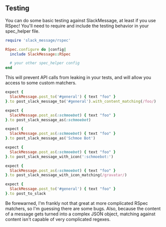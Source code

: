 ## Testing

You can do some basic testing against SlackMessage, at least if you use RSpec!
You'll need to require and include the testing behavior in your spec_helper
file.

```ruby
require 'slack_message/rspec'

RSpec.configure do |config|
  include SlackMessage::RSpec

  # your other spec_helper config
end
```

This will prevent API calls from leaking in your tests, and will allow you
access to some custom matchers.

```ruby
expect {
  SlackMessage.post_to('#general') { text "foo" }
}.to post_slack_message_to('#general').with_content_matching(/foo/)

expect {
  SlackMessage.post_as(:schmoebot) { text "foo" }
}.to post_slack_message_as(:schmoebot)

expect {
  SlackMessage.post_as(:schmoebot) { text "foo" }
}.to post_slack_message_as('Schmoe Bot')

expect {
  SlackMessage.post_as(:schmoebot) { text "foo" }
}.to post_slack_message_with_icon(':schmoebot:')

expect {
  SlackMessage.post_as(:schmoebot) { text "foo" }
}.to post_slack_message_with_icon_matching(/gravatar/)

expect {
  SlackMessage.post_to('#general') { text "foo" }
}.to post_to_slack
```

Be forewarned, I'm frankly not that great at more complicated RSpec matchers,
so I'm guessing there are some bugs. Also, because the content of a message
gets turned into a complex JSON object, matching against content isn't capable
of very complicated regexes.
